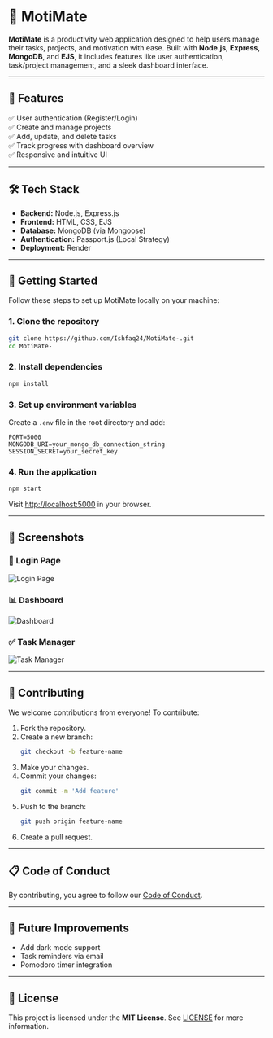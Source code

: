 # 📌 MotiMate

**MotiMate** is a productivity web application designed to help users manage their tasks, projects, and motivation with ease. Built with **Node.js**, **Express**, **MongoDB**, and **EJS**, it includes features like user authentication, task/project management, and a sleek dashboard interface.

---

## 🚀 Features

✅ User authentication (Register/Login)  
✅ Create and manage projects  
✅ Add, update, and delete tasks  
✅ Track progress with dashboard overview  
✅ Responsive and intuitive UI  

---

## 🛠️ Tech Stack

- **Backend:** Node.js, Express.js  
- **Frontend:** HTML, CSS, EJS  
- **Database:** MongoDB (via Mongoose)  
- **Authentication:** Passport.js (Local Strategy)  
- **Deployment:** Render  

---

## 🧩 Getting Started

Follow these steps to set up MotiMate locally on your machine:

### 1. Clone the repository

```bash
git clone https://github.com/Ishfaq24/MotiMate-.git
cd MotiMate-
```

### 2. Install dependencies

```bash
npm install
```

### 3. Set up environment variables

Create a `.env` file in the root directory and add:

```env
PORT=5000
MONGODB_URI=your_mongo_db_connection_string
SESSION_SECRET=your_secret_key
```

### 4. Run the application

```bash
npm start
```

Visit [http://localhost:5000](http://localhost:5000) in your browser.

---

## 📸 Screenshots

### 🔐 Login Page
![Login Page](assets/signup.png)

### 📊 Dashboard
![Dashboard](assets/dashboard.png)

### ✅ Task Manager
![Task Manager](assets/task_manager.png)

---


## 🤝 Contributing

We welcome contributions from everyone! To contribute:

1. Fork the repository.
2. Create a new branch:
   ```bash
   git checkout -b feature-name
   ```
3. Make your changes.
4. Commit your changes:
   ```bash
   git commit -m 'Add feature'
   ```
5. Push to the branch:
   ```bash
   git push origin feature-name
   ```
6. Create a pull request.

---

## 📋 Code of Conduct

By contributing, you agree to follow our [Code of Conduct](CODE_OF_CONDUCT.md).

---

## 🧪 Future Improvements

- Add dark mode support  
- Task reminders via email  
- Pomodoro timer integration  

---

## 📄 License

This project is licensed under the **MIT License**. See [LICENSE](LICENSE) for more information.
